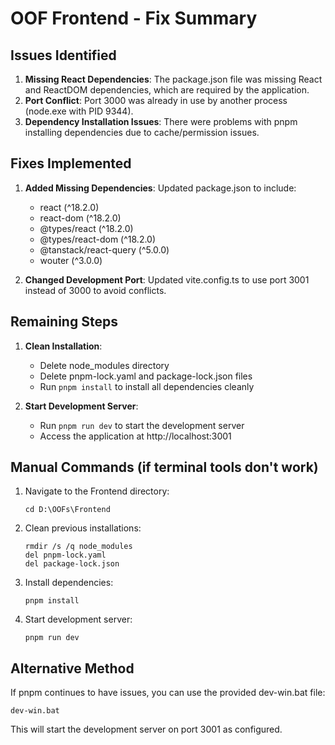 # OOF Frontend - Fix Summary

## Issues Identified

1. **Missing React Dependencies**: The package.json file was missing React and ReactDOM dependencies, which are required by the application.
2. **Port Conflict**: Port 3000 was already in use by another process (node.exe with PID 9344).
3. **Dependency Installation Issues**: There were problems with pnpm installing dependencies due to cache/permission issues.

## Fixes Implemented

1. **Added Missing Dependencies**: Updated package.json to include:
   - react (^18.2.0)
   - react-dom (^18.2.0)
   - @types/react (^18.2.0)
   - @types/react-dom (^18.2.0)
   - @tanstack/react-query (^5.0.0)
   - wouter (^3.0.0)

2. **Changed Development Port**: Updated vite.config.ts to use port 3001 instead of 3000 to avoid conflicts.

## Remaining Steps

1. **Clean Installation**: 
   - Delete node_modules directory
   - Delete pnpm-lock.yaml and package-lock.json files
   - Run `pnpm install` to install all dependencies cleanly

2. **Start Development Server**:
   - Run `pnpm run dev` to start the development server
   - Access the application at http://localhost:3001

## Manual Commands (if terminal tools don't work)

1. Navigate to the Frontend directory:
   ```
   cd D:\OOFs\Frontend
   ```

2. Clean previous installations:
   ```
   rmdir /s /q node_modules
   del pnpm-lock.yaml
   del package-lock.json
   ```

3. Install dependencies:
   ```
   pnpm install
   ```

4. Start development server:
   ```
   pnpm run dev
   ```

## Alternative Method

If pnpm continues to have issues, you can use the provided dev-win.bat file:
```
dev-win.bat
```

This will start the development server on port 3001 as configured.
